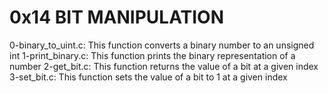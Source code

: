 # 0x14 BIT MANIPULATION
0-binary_to_uint.c: This function converts a binary number to an unsigned int
1-print_binary.c: This function prints the binary representation of a number
2-get_bit.c: This function returns the value of a bit at a given index
3-set_bit.c: This function sets the value of a bit to 1 at a given index
